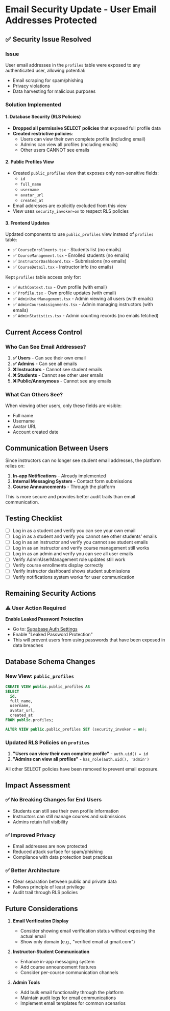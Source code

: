 # Email Security Update - User Email Addresses Protected

## ✅ Security Issue Resolved

### Issue
User email addresses in the `profiles` table were exposed to any authenticated user, allowing potential:
- Email scraping for spam/phishing
- Privacy violations
- Data harvesting for malicious purposes

### Solution Implemented

#### 1. Database Security (RLS Policies)
- **Dropped all permissive SELECT policies** that exposed full profile data
- **Created restrictive policies**:
  - Users can view their own complete profile (including email)
  - Admins can view all profiles (including emails)
  - Other users CANNOT see emails

#### 2. Public Profiles View
- Created `public_profiles` view that exposes only non-sensitive fields:
  - `id`
  - `full_name`
  - `username`
  - `avatar_url`
  - `created_at`
- Email addresses are explicitly excluded from this view
- View uses `security_invoker=on` to respect RLS policies

#### 3. Frontend Updates
Updated components to use `public_profiles` view instead of `profiles` table:
- ✅ `CourseEnrollments.tsx` - Students list (no emails)
- ✅ `CourseManagement.tsx` - Enrolled students (no emails)
- ✅ `InstructorDashboard.tsx` - Submissions (no emails)
- ✅ `CourseDetail.tsx` - Instructor info (no emails)

Kept `profiles` table access only for:
- ✅ `AuthContext.tsx` - Own profile (with email)
- ✅ `Profile.tsx` - Own profile updates (with email)
- ✅ `AdminUserManagement.tsx` - Admin viewing all users (with emails)
- ✅ `AdminCourseAssignments.tsx` - Admin managing instructors (with emails)
- ✅ `AdminStatistics.tsx` - Admin counting records (no emails fetched)

## Current Access Control

### Who Can See Email Addresses?
1. **✅ Users** - Can see their own email
2. **✅ Admins** - Can see all emails
3. **❌ Instructors** - Cannot see student emails
4. **❌ Students** - Cannot see other user emails
5. **❌ Public/Anonymous** - Cannot see any emails

### What Can Others See?
When viewing other users, only these fields are visible:
- Full name
- Username
- Avatar URL
- Account created date

## Communication Between Users

Since instructors can no longer see student email addresses, the platform relies on:
1. **In-app Notifications** - Already implemented
2. **Internal Messaging System** - Contact form submissions
3. **Course Announcements** - Through the platform

This is more secure and provides better audit trails than email communication.

## Testing Checklist

- [ ] Log in as a student and verify you can see your own email
- [ ] Log in as a student and verify you cannot see other students' emails
- [ ] Log in as an instructor and verify you cannot see student emails
- [ ] Log in as an instructor and verify course management still works
- [ ] Log in as an admin and verify you can see all user emails
- [ ] Verify AdminUserManagement role updates still work
- [ ] Verify course enrollments display correctly
- [ ] Verify instructor dashboard shows student submissions
- [ ] Verify notifications system works for user communication

## Remaining Security Actions

### ⚠️ User Action Required
**Enable Leaked Password Protection**
- Go to: [Supabase Auth Settings](https://supabase.com/dashboard/project/skuharpefattwtuxmvgj/auth/providers)
- Enable "Leaked Password Protection"
- This will prevent users from using passwords that have been exposed in data breaches

## Database Schema Changes

### New View: `public_profiles`
```sql
CREATE VIEW public.public_profiles AS
SELECT 
  id,
  full_name,
  username,
  avatar_url,
  created_at
FROM public.profiles;

ALTER VIEW public.public_profiles SET (security_invoker = on);
```

### Updated RLS Policies on `profiles`
1. **"Users can view their own complete profile"** - `auth.uid() = id`
2. **"Admins can view all profiles"** - `has_role(auth.uid(), 'admin')`

All other SELECT policies have been removed to prevent email exposure.

## Impact Assessment

### ✅ No Breaking Changes for End Users
- Students can still see their own profile information
- Instructors can still manage courses and submissions
- Admins retain full visibility

### ✅ Improved Privacy
- Email addresses are now protected
- Reduced attack surface for spam/phishing
- Compliance with data protection best practices

### ✅ Better Architecture
- Clear separation between public and private data
- Follows principle of least privilege
- Audit trail through RLS policies

## Future Considerations

1. **Email Verification Display**
   - Consider showing email verification status without exposing the actual email
   - Show only domain (e.g., "verified email at gmail.com")

2. **Instructor-Student Communication**
   - Enhance in-app messaging system
   - Add course announcement features
   - Consider per-course communication channels

3. **Admin Tools**
   - Add bulk email functionality through the platform
   - Maintain audit logs for email communications
   - Implement email templates for common scenarios
